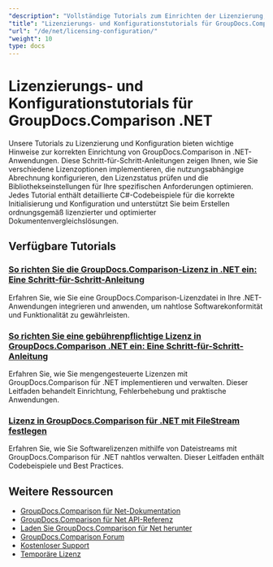 ```yaml
---
"description": "Vollständige Tutorials zum Einrichten der Lizenzierung, zur mengenabhängigen Lizenzierung und zum Konfigurieren von GroupDocs.Comparison für .NET."
"title": "Lizenzierungs- und Konfigurationstutorials für GroupDocs.Comparison .NET"
"url": "/de/net/licensing-configuration/"
"weight": 10
type: docs
---
```

# Lizenzierungs- und Konfigurationstutorials für GroupDocs.Comparison .NET

Unsere Tutorials zu Lizenzierung und Konfiguration bieten wichtige Hinweise zur korrekten Einrichtung von GroupDocs.Comparison in .NET-Anwendungen. Diese Schritt-für-Schritt-Anleitungen zeigen Ihnen, wie Sie verschiedene Lizenzoptionen implementieren, die nutzungsabhängige Abrechnung konfigurieren, den Lizenzstatus prüfen und die Bibliothekseinstellungen für Ihre spezifischen Anforderungen optimieren. Jedes Tutorial enthält detaillierte C#-Codebeispiele für die korrekte Initialisierung und Konfiguration und unterstützt Sie beim Erstellen ordnungsgemäß lizenzierter und optimierter Dokumentenvergleichslösungen.

## Verfügbare Tutorials

### [So richten Sie die GroupDocs.Comparison-Lizenz in .NET ein: Eine Schritt-für-Schritt-Anleitung](./setting-up-groupdocs-comparison-license-net/)
Erfahren Sie, wie Sie eine GroupDocs.Comparison-Lizenzdatei in Ihre .NET-Anwendungen integrieren und anwenden, um nahtlose Softwarekonformität und Funktionalität zu gewährleisten.

### [So richten Sie eine gebührenpflichtige Lizenz in GroupDocs.Comparison .NET ein: Eine Schritt-für-Schritt-Anleitung](./master-metered-license-groupdocs-comparison-net/)
Erfahren Sie, wie Sie mengengesteuerte Lizenzen mit GroupDocs.Comparison für .NET implementieren und verwalten. Dieser Leitfaden behandelt Einrichtung, Fehlerbehebung und praktische Anwendungen.

### [Lizenz in GroupDocs.Comparison für .NET mit FileStream festlegen](./set-license-file-stream-groupdocs-comparison-dotnet/)
Erfahren Sie, wie Sie Softwarelizenzen mithilfe von Dateistreams mit GroupDocs.Comparison für .NET nahtlos verwalten. Dieser Leitfaden enthält Codebeispiele und Best Practices.

## Weitere Ressourcen

- [GroupDocs.Comparison für Net-Dokumentation](https://docs.groupdocs.com/comparison/net/)
- [GroupDocs.Comparison für Net API-Referenz](https://reference.groupdocs.com/comparison/net/)
- [Laden Sie GroupDocs.Comparison für Net herunter](https://releases.groupdocs.com/comparison/net/)
- [GroupDocs.Comparison Forum](https://forum.groupdocs.com/c/comparison)
- [Kostenloser Support](https://forum.groupdocs.com/)
- [Temporäre Lizenz](https://purchase.groupdocs.com/temporary-license/)